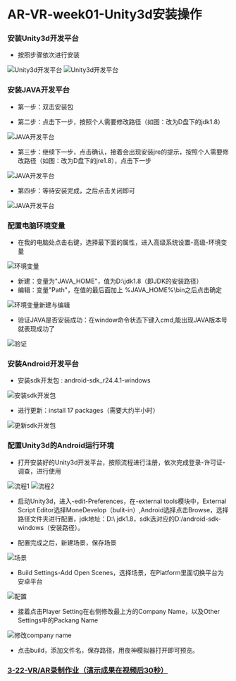 # AR-VR-week01-Unity3d安装操作

### 安装Unity3d开发平台
* 按照步骤依次进行安装

![Unity3d开发平台](https://github.com/NFUNM171061397/VR-week01/blob/master/images/1.png)
![Unity3d开发平台](https://github.com/NFUNM171061397/VR-week01/blob/master/images/2.png)

### 安装JAVA开发平台
* 第一步：双击安装包

* 第二步：点击下一步，按照个人需要修改路径（如图：改为D盘下的jdk1.8）

![JAVA开发平台](https://github.com/NFUNM171061397/VR-week01/blob/master/images/3.png)

* 第三步：继续下一步，点击确认，接着会出现安装jre的提示，按照个人需要修改路径（如图：改为D盘下的jre1.8），点击下一步

![JAVA开发平台](https://github.com/NFUNM171061397/VR-week01/blob/master/images/4.png)

* 第四步：等待安装完成，之后点击关闭即可

![JAVA开发平台](https://github.com/NFUNM171061397/VR-week01/blob/master/images/5.png)

### 配置电脑环境变量
* 在我的电脑处点击右键，选择最下面的属性，进入高级系统设置-高级-环境变量

![环境变量](https://github.com/NFUNM171061397/VR-week01/blob/master/images/6.png)

* 新建：变量为"JAVA_HOME"，值为D:\jdk1.8（即JDK的安装路径）
* 编辑：变量"Path"，在值的最后面加上 %JAVA_HOME%\bin之后点击确定

![环境变量新建与编辑](https://github.com/NFUNM171061397/VR-week01/blob/master/images/7.png)

* 验证JAVA是否安装成功：在window命令状态下键入cmd,能出现JAVA版本号就表现成功了

![验证](https://github.com/NFUNM171061397/VR-week01/blob/master/images/8.png)

### 安装Android开发平台
* 安装sdk开发包 : android-sdk_r24.4.1-windows

![安装sdk开发包](https://github.com/NFUNM171061397/VR-week01/blob/master/images/9.png)

* 进行更新：install 17 packages（需要大约半小时）

![更新sdk开发包](https://github.com/NFUNM171061397/VR-week01/blob/master/images/10.png)

### 配置Unity3d的Android运行环境 
* 打开安装好的Unity3d开发平台，按照流程进行注册，依次完成登录-许可证-调查，进行使用

![流程1](https://github.com/NFUNM171061397/VR-week01/blob/master/images/11.png)
![流程2](https://github.com/NFUNM171061397/VR-week01/blob/master/images/12.png)

*  启动Unity3d，进入-edit-Preferences，在-external tools模块中，External Script Editor选择MoneDevelop（bulit-in）,Android选择点击Browse，选择路径文件夹进行配置，jdk地址：D:\ jdk1.8，sdk选对应的D:/android-sdk-windows（安装路径）。

* 配置完成之后，新建场景，保存场景

![场景](https://github.com/NFUNM171061397/VR-week01/blob/master/images/13.png)

* Build Settings-Add Open Scenes，选择场景，在Platform里面切换平台为安卓平台

![配置](https://github.com/NFUNM171061397/VR-week01/blob/master/images/14.png)

* 接着点击Player Setting在右侧修改最上方的Company Name，以及Other Settings中的Packang Name

![修改company name](https://github.com/NFUNM171061397/VR-week01/blob/master/images/15.png)

* 点击build，添加文件名，保存路径，用夜神模拟器打开即可预览。

### [3-22-VR/AR录制作业（演示成果在视频后30秒）](https://github.com/NFUNM171061397/VR-week01/blob/master/3-22-VRAR%E5%BD%95%E5%88%B6%E4%BD%9C%E4%B8%9A.mp4)
